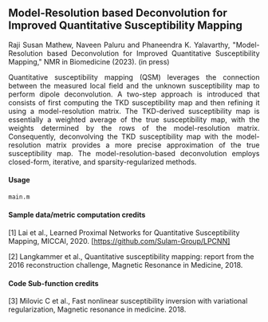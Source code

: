 ## Model-Resolution based Deconvolution for Improved Quantitative Susceptibility Mapping
<p align="justify" markdown="1">
Raji Susan Mathew, Naveen Paluru and Phaneendra K. Yalavarthy, "Model-Resolution based Deconvolution for Improved Quantitative Susceptibility Mapping," NMR in Biomedicine (2023). (in press)

<p align="justify" markdown="1">
Quantitative susceptibility mapping (QSM) leverages the connection between the measured local field and the unknown susceptibility map to perform dipole deconvolution. A two-step approach is introduced that consists of first computing the TKD susceptibility map and then refining it using a model-resolution matrix. The TKD-derived susceptibility map is essentially a weighted average of the true susceptibility map, with the weights determined by the rows of the model-resolution matrix. Consequently, deconvolving the TKD susceptibility map with the model-resolution matrix provides a more precise approximation of the true susceptibility map. The model-resolution-based deconvolution employs closed-form, iterative, and sparsity-regularized methods.

#### Usage
```md
main.m
```

#### Sample data/metric computation credits
[1] Lai et al., Learned Proximal Networks for Quantitative Susceptibility Mapping, MICCAI, 2020. [https://github.com/Sulam-Group/LPCNN]

[2] Langkammer et al., Quantitative susceptibility mapping: report from the 2016 reconstruction challenge, Magnetic Resonance in Medicine, 2018. 

#### Code Sub-function credits

[3] Milovic C et al., Fast nonlinear susceptibility inversion with variational regularization, Magnetic resonance in medicine. 2018.
